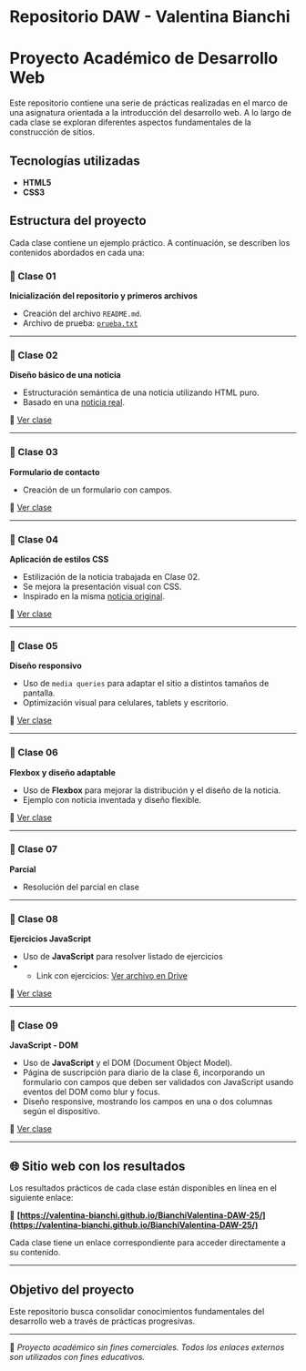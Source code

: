 # Repositorio DAW - Valentina Bianchi

# Proyecto Académico de Desarrollo Web

Este repositorio contiene una serie de prácticas realizadas en el marco de una asignatura orientada a la introducción del desarrollo web. A lo largo de cada clase se exploran diferentes aspectos fundamentales de la construcción de sitios.

## Tecnologías utilizadas

- **HTML5**
- **CSS3**

## Estructura del proyecto

Cada clase contiene un ejemplo práctico. A continuación, se describen los contenidos abordados en cada una:

### 📁 Clase 01
**Inicialización del repositorio y primeros archivos**

- Creación del archivo `README.md`.
- Archivo de prueba: [`prueba.txt`](https://valentina-bianchi.github.io/BianchiValentina-DAW-25/prueba.txt)

---

### 📁 Clase 02
**Diseño básico de una noticia**

- Estructuración semántica de una noticia utilizando HTML puro.
- Basado en una [noticia real](https://www.lacapital.com.ar/zoom/festival-tini-agotar-tiempo-record-la-primera-fecha-lanzan-una-segunda-n10188777.html).

🔗 [Ver clase](https://valentina-bianchi.github.io/BianchiValentina-DAW-25/Clase-02/index.html)

---

### 📁 Clase 03
**Formulario de contacto**

- Creación de un formulario con campos.

🔗 [Ver clase](https://valentina-bianchi.github.io/BianchiValentina-DAW-25/Clase-03/index.html)

---

### 📁 Clase 04
**Aplicación de estilos CSS**

- Estilización de la noticia trabajada en Clase 02.
- Se mejora la presentación visual con CSS.
- Inspirado en la misma [noticia original](https://www.lacapital.com.ar/zoom/festival-tini-agotar-tiempo-record-la-primera-fecha-lanzan-una-segunda-n10188777.html).

🔗 [Ver clase](https://valentina-bianchi.github.io/BianchiValentina-DAW-25/Clase-04/index.html)

---

### 📁 Clase 05
**Diseño responsivo**

- Uso de `media queries` para adaptar el sitio a distintos tamaños de pantalla.
- Optimización visual para celulares, tablets y escritorio.

🔗 [Ver clase](https://valentina-bianchi.github.io/BianchiValentina-DAW-25/Clase-05/index.html)

---

### 📁 Clase 06
**Flexbox y diseño adaptable**

- Uso de **Flexbox** para mejorar la distribución y el diseño de la noticia.
- Ejemplo con noticia inventada y diseño flexible.

🔗 [Ver clase](https://valentina-bianchi.github.io/BianchiValentina-DAW-25/Clase-06/index.html)

---

### 📁 Clase 07
**Parcial**

- Resolución del parcial en clase

---

### 📁 Clase 08
**Ejercicios JavaScript**

- Uso de **JavaScript** para resolver listado de ejercicios
- - Link con ejercicios: [Ver archivo en Drive](https://drive.google.com/file/d/1Rt25ifTgvFdfGzEgU7FSo1poEhljSHj9/view?usp=sharing)

🔗 [Ver clase](https://valentina-bianchi.github.io/BianchiValentina-DAW-25/Clase-08/index.html)

---

### 📁 Clase 09
**JavaScript - DOM**

- Uso de **JavaScript** y el DOM (Document Object Model).
- Página de suscripción para diario de la clase 6, incorporando un formulario con campos que deben ser validados con JavaScript usando eventos del DOM como blur y focus.
- Diseño responsive, mostrando los campos en una o dos columnas según el dispositivo.

🔗 [Ver clase](https://valentina-bianchi.github.io/BianchiValentina-DAW-25/Clase-09/index.html)

---
## 🌐 Sitio web con los resultados

Los resultados prácticos de cada clase están disponibles en línea en el siguiente enlace:

🔗 **[https://valentina-bianchi.github.io/BianchiValentina-DAW-25/](https://valentina-bianchi.github.io/BianchiValentina-DAW-25/)**

Cada clase tiene un enlace correspondiente para acceder directamente a su contenido.

---
## Objetivo del proyecto

Este repositorio busca consolidar conocimientos fundamentales del desarrollo web a través de prácticas progresivas.

---

📌 *Proyecto académico sin fines comerciales. Todos los enlaces externos son utilizados con fines educativos.*
